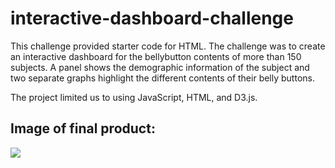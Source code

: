 # interactive-dashboard-challenge
This challenge provided starter code for HTML. The challenge was to create an interactive dashboard for the bellybutton contents of more than 150 subjects. A panel shows the demographic information of the subject and two separate graphs highlight the different contents of their belly buttons.

The project limited us to using JavaScript, HTML, and D3.js.

## Image of final product:
![](https://github.com/MaxBrowning/plotly-challenge/blob/main/final_product_image.JPG)

